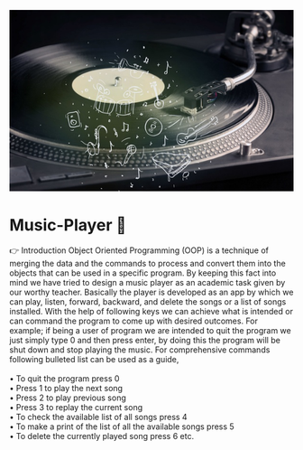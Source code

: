 ![logo](https://github.com/meet-irfan/music-player/blob/main/muzykalnyy-instrument-5254.jpg)
# Music-Player  🎵

👉 Introduction
Object Oriented Programming (OOP) is a technique of merging the data and the commands to process and convert them into the objects that can be used in a specific program. By keeping this fact into mind we have tried to design a music player as an academic task given by our worthy teacher. Basically the player is developed as an app by which we can play, listen, forward, backward, and delete the songs or a list of songs installed. With the help of following keys we can achieve what is intended or can command the program to come up with desired outcomes. For example; if being a user of program we are intended to quit the program we just simply type 0 and then press enter, by doing this the program will be shut down and stop playing the music. For comprehensive commands following bulleted list can be used as a guide, 
<br><br>
•	To quit the program press 0 <br>
•	Press 1 to play the next song <br>
•	Press 2  to play previous song <br>
•	Press 3 to replay the current song <br>
•	To check the available list of all songs press 4 <br>
•	To make a print of the list of  all the available songs press 5 <br>
•	To delete the currently played song press 6 etc.

